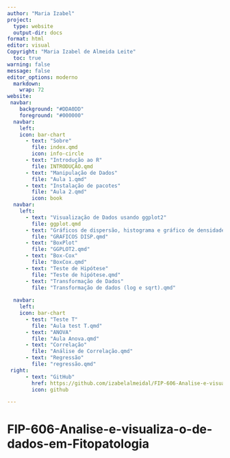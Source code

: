 ```yaml
---
author: "Maria Izabel"
project:
  type: website
  output-dir: docs
format: html
editor: visual
Copyright: "Maria Izabel de Almeida Leite"
  toc: true 
warning: false 
message: false
editor_options: moderno
  markdown: 
    wrap: 72
website: 
 navbar:
    background: "#DDA0DD"
    foreground: "#000000"
  navbar:
    left:
    icon: bar-chart
      - text: "Sobre"
        file: index.qmd
        icon: info-circle
      - text: "Introdução ao R"
        file: INTRODUÇÃO.qmd
      - text: "Manipulação de Dados"
        file: "Aula 1.qmd"
      - text: "Instalação de pacotes"
        file: "Aula 2.qmd"
        icon: book
  navbar:
    left: 
      - text: "Visualização de Dados usando ggplot2"
        file: ggplot.qmd
      - text: "Gráficos de dispersão, histograma e gráfico de densidade"
        file: "GRAFICOS DISP.qmd"
      - text: "BoxPlot"
        file: "GGPLOT2.qmd"
      - text: "Box-Cox"
        file: "BoxCox.qmd"
      - text: "Teste de Hipótese"
        file: "Teste de hipótese.qmd"
      - text: "Transformação de Dados"
        file: "Transformação de dados (log e sqrt).qmd"
       
  navbar:
    left: 
    icon: bar-chart
      - test: "Teste T"
        file: "Aula test T.qmd"
      - text: "ANOVA"
        file: "Aula Anova.qmd"
      - text: "Correlação"
        file: "Análise de Correlação.qmd"
      - text: "Regressão"
        file: "regressão.qmd"
 right:
      - text: "GitHub"
        href: https://github.com/izabelalmeidal/FIP-606-Analise-e-visualiza-o-de-dados-em-Fitopatologia
        icon: github

---
```


# FIP-606-Analise-e-visualiza-o-de-dados-em-Fitopatologia

# 
